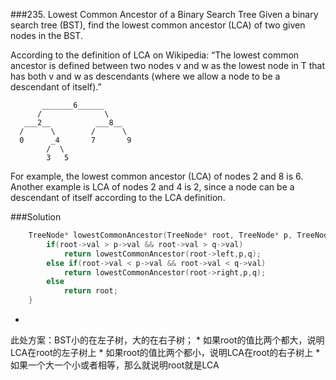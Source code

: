 ###235. Lowest Common Ancestor of a Binary Search Tree
Given a binary search tree (BST), find the lowest common ancestor (LCA) of two given nodes in the BST.

According to the definition of LCA on Wikipedia: “The lowest common ancestor is defined between two nodes v and w as the lowest node in T that has both v and w as descendants (where we allow a node to be a descendant of itself).”

 ``` 
        _______6______
       /              \
    ___2__          ___8__
   /      \        /      \
   0      _4       7       9
         /  \
         3   5
```

For example, the lowest common ancestor (LCA) of nodes 2 and 8 is 6. Another example is LCA of nodes 2 and 4 is 2, since a node can be a descendant of itself according to the LCA definition.

###Solution
```C++ 
    TreeNode* lowestCommonAncestor(TreeNode* root, TreeNode* p, TreeNode* q) {
        if(root->val > p->val && root->val > q->val)
            return lowestCommonAncestor(root->left,p,q);
        else if(root->val < p->val && root->val < q->val)
            return lowestCommonAncestor(root->right,p,q);
        else 
            return root;
    }
```
* 
此处方案：BST小的在左子树，大的在右子树；
    * 
如果root的值比两个都大，说明LCA在root的左子树上
    * 
如果root的值比两个都小，说明LCA在root的右子树上
    * 
如果一个大一个小或者相等，那么就说明root就是LCA

